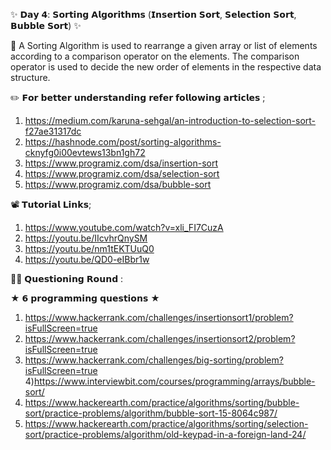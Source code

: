 ✨ 𝗗𝗮𝘆 𝟰: 𝗦𝗼𝗿𝘁𝗶𝗻𝗴 𝗔𝗹𝗴𝗼𝗿𝗶𝘁𝗵𝗺𝘀 (𝗜𝗻𝘀𝗲𝗿𝘁𝗶𝗼𝗻 𝗦𝗼𝗿𝘁, 𝗦𝗲𝗹𝗲𝗰𝘁𝗶𝗼𝗻 𝗦𝗼𝗿𝘁, 𝗕𝘂𝗯𝗯𝗹𝗲 𝗦𝗼𝗿𝘁) ✨

📌 A Sorting Algorithm is used to rearrange a given array or list of elements according to a comparison operator on the elements. The comparison operator is used to decide the new order of elements in the respective data structure.

✏️ 𝗙𝗼𝗿 𝗯𝗲𝘁𝘁𝗲𝗿 𝘂𝗻𝗱𝗲𝗿𝘀𝘁𝗮𝗻𝗱𝗶𝗻𝗴 𝗿𝗲𝗳𝗲𝗿 𝗳𝗼𝗹𝗹𝗼𝘄𝗶𝗻𝗴 𝗮𝗿𝘁𝗶𝗰𝗹𝗲𝘀 ;

1. https://medium.com/karuna-sehgal/an-introduction-to-selection-sort-f27ae31317dc
2. https://hashnode.com/post/sorting-algorithms-cknyfg0i00evtews13bn1gh72
3. https://www.programiz.com/dsa/insertion-sort
4. https://www.programiz.com/dsa/selection-sort
5. https://www.programiz.com/dsa/bubble-sort

📽️ 𝗧𝘂𝘁𝗼𝗿𝗶𝗮𝗹 𝗟𝗶𝗻𝗸𝘀;

1. https://www.youtube.com/watch?v=xli_FI7CuzA
2. https://youtu.be/IIcvhrQnySM
3. https://youtu.be/nm1tEKTUuQ0
4. https://youtu.be/QD0-eIBbr1w

👨‍💻 𝗤𝘂𝗲𝘀𝘁𝗶𝗼𝗻𝗶𝗻𝗴 𝗥𝗼𝘂𝗻𝗱 :

★ 𝟲 𝗽𝗿𝗼𝗴𝗿𝗮𝗺𝗺𝗶𝗻𝗴 𝗾𝘂𝗲𝘀𝘁𝗶𝗼𝗻𝘀 ★

1. https://www.hackerrank.com/challenges/insertionsort1/problem?isFullScreen=true
2. https://www.hackerrank.com/challenges/insertionsort2/problem?isFullScreen=true
3. https://www.hackerrank.com/challenges/big-sorting/problem?isFullScreen=true 4)https://www.interviewbit.com/courses/programming/arrays/bubble-sort/
4. https://www.hackerearth.com/practice/algorithms/sorting/bubble-sort/practice-problems/algorithm/bubble-sort-15-8064c987/
5. https://www.hackerearth.com/practice/algorithms/sorting/selection-sort/practice-problems/algorithm/old-keypad-in-a-foreign-land-24/
